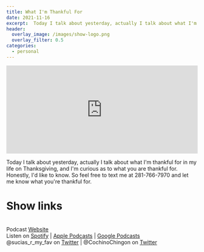 ```yaml
---
title: What I'm Thankful For
date: 2021-11-16
excerpt:  Today I talk about yesterday, actually I talk about what I'm thankful for in my life on Thanksgiving, and I'm curious as to what you are thankful for. Honestly, I'd like to know. So feel free to text me at 281-766-7970 and let me know what you're thankful for.
header:
  overlay_image: /images/show-logo.png
  overlay_filter: 0.5
categories: 
  - personal
---
```

<iframe src='https://open.spotify.com/embed/episode/3ocSVDq6s0llsOvd7W8IsV' width='100%' height='232' frameborder='0' allowtransparency='true' allow='encrypted-media'></iframe>

Today I talk about yesterday, actually I talk about what I'm thankful for in my life on Thanksgiving, and I'm curious as to what you are thankful for. Honestly, I'd like to know. So feel free to text me at 281-766-7970 and let me know what you're thankful for.

# Show links

<br> Podcast [Website](https://sucias.xyz)<a href='https://sucias.xyz'><i class='fas fa-link'></i></a>
<br> Listen on [Spotify](https://open.spotify.com/show/3XjoipCU3QzeIaQAAQpBdW)<a href='https://open.spotify.com/show/3XjoipCU3QzeIaQAAQpBdW'><i class='fab fa-spotify'></i></a> | [Apple Podcasts](https://podcasts.apple.com/us/podcast/sucias-are-my-favorite/id1548173787)<i class='fas fa-podcast'></i> | [Google Podcasts](https://podcasts.google.com/feed/aHR0cHM6Ly9hbmNob3IuZm0vcy80MjI0YzYzYy9wb2RjYXN0L3Jzcw)<a href='https://podcasts.google.com/feed/aHR0cHM6Ly9hbmNob3IuZm0vcy80MjI0YzYzYy9wb2RjYXN0L3Jzcw'><i class='fab fa-google-play'></i></a>
<br> @sucias_r_my_fav on [Twitter](https://twitter.com/sucias_r_my_fav)<a href='https://twitter.com/sucias_r_my_fav'><i class='fab fa-twitter'></i></a> | @CochinoChingon on [Twitter](https://twitter.com/cochinochingon)<a href='https://twitter.com/cochinochingon'><i class='fab fa-twitter'></i></a>
